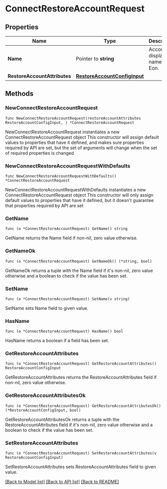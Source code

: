 # ConnectRestoreAccountRequest

## Properties

Name | Type | Description | Notes
------------ | ------------- | ------------- | -------------
**Name** | Pointer to **string** | Account display name in Eon. | [optional] 
**RestoreAccountAttributes** | [**RestoreAccountConfigInput**](RestoreAccountConfigInput.md) |  | 

## Methods

### NewConnectRestoreAccountRequest

`func NewConnectRestoreAccountRequest(restoreAccountAttributes RestoreAccountConfigInput, ) *ConnectRestoreAccountRequest`

NewConnectRestoreAccountRequest instantiates a new ConnectRestoreAccountRequest object
This constructor will assign default values to properties that have it defined,
and makes sure properties required by API are set, but the set of arguments
will change when the set of required properties is changed

### NewConnectRestoreAccountRequestWithDefaults

`func NewConnectRestoreAccountRequestWithDefaults() *ConnectRestoreAccountRequest`

NewConnectRestoreAccountRequestWithDefaults instantiates a new ConnectRestoreAccountRequest object
This constructor will only assign default values to properties that have it defined,
but it doesn't guarantee that properties required by API are set

### GetName

`func (o *ConnectRestoreAccountRequest) GetName() string`

GetName returns the Name field if non-nil, zero value otherwise.

### GetNameOk

`func (o *ConnectRestoreAccountRequest) GetNameOk() (*string, bool)`

GetNameOk returns a tuple with the Name field if it's non-nil, zero value otherwise
and a boolean to check if the value has been set.

### SetName

`func (o *ConnectRestoreAccountRequest) SetName(v string)`

SetName sets Name field to given value.

### HasName

`func (o *ConnectRestoreAccountRequest) HasName() bool`

HasName returns a boolean if a field has been set.

### GetRestoreAccountAttributes

`func (o *ConnectRestoreAccountRequest) GetRestoreAccountAttributes() RestoreAccountConfigInput`

GetRestoreAccountAttributes returns the RestoreAccountAttributes field if non-nil, zero value otherwise.

### GetRestoreAccountAttributesOk

`func (o *ConnectRestoreAccountRequest) GetRestoreAccountAttributesOk() (*RestoreAccountConfigInput, bool)`

GetRestoreAccountAttributesOk returns a tuple with the RestoreAccountAttributes field if it's non-nil, zero value otherwise
and a boolean to check if the value has been set.

### SetRestoreAccountAttributes

`func (o *ConnectRestoreAccountRequest) SetRestoreAccountAttributes(v RestoreAccountConfigInput)`

SetRestoreAccountAttributes sets RestoreAccountAttributes field to given value.



[[Back to Model list]](../README.md#documentation-for-models) [[Back to API list]](../README.md#documentation-for-api-endpoints) [[Back to README]](../README.md)


